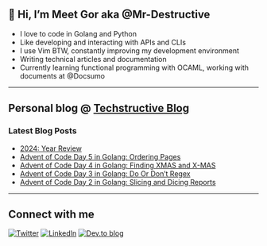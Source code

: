 
## 👋 Hi, I’m Meet Gor aka @Mr-Destructive
- I love to code in Golang and Python
- Like developing and interacting with APIs and CLIs
- I use Vim BTW, constantly improving my development environment
- Writing technical articles and documentation
- Currently learning functional programming with OCAML, working with documents at @Docsumo
 
---
## Personal blog @ [Techstructive Blog](https://www.meetgor.com/blog/)

### Latest Blog Posts  

  <!-- BLOG-POST-LIST:START -->
- [2024: Year Review](https://www.meetgor.com/2024-review)
- [Advent of Code Day 5 in Golang: Ordering Pages](https://www.meetgor.com/aoc-2024-day-5)
- [Advent of Code Day 4 in Golang: Finding XMAS and X-MAS](https://www.meetgor.com/aoc-2024-day-4)
- [Advent of Code Day 3 in Golang: Do Or Don’t Regex](https://www.meetgor.com/aoc-2024-day-3)
- [Advent of Code Day 2 in Golang: Slicing and Dicing Reports](https://www.meetgor.com/aoc-2024-day-2)
<!-- BLOG-POST-LIST:END --> 

---
## Connect with me 

[![Twitter](https://img.shields.io/badge/Twitter-%231DA1F2.svg?style=for-the-badge&logo=Twitter&logoColor=white)](https://twitter.com/MeetGor21)
[![LinkedIn](https://img.shields.io/badge/linkedin-%230077B5.svg?style=for-the-badge&logo=linkedin&logoColor=white)](https://www.linkedin.com/in/meetgor/)
[![Dev.to blog](https://img.shields.io/badge/dev.to-0A0A0A?style=for-the-badge&logo=dev.to&logoColor=white)](https://dev.to/mr_destructive)
